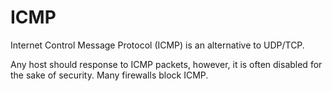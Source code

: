 # ICMP

Internet Control Message Protocol (ICMP) is an alternative to UDP/TCP.

Any host should response to ICMP packets, however, it is often disabled for the
sake of security. Many firewalls block ICMP.
